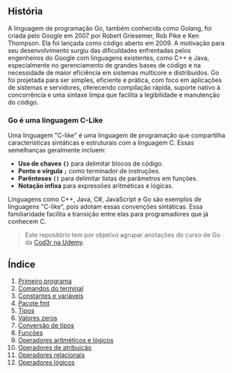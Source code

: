 ## História

A linguagem de programação Go, também conhecida como Golang, foi criada pelo Google em 2007 por Robert Griesemer, Rob Pike e Ken Thompson. Ela foi lançada como código aberto em 2009. A motivação para seu desenvolvimento surgiu das dificuldades enfrentadas pelos engenheiros do Google com linguagens existentes, como C++ e Java, especialmente no gerenciamento de grandes bases de código e na necessidade de maior eficiência em sistemas multicore e distribuídos. Go foi projetada para ser simples, eficiente e prática, com foco em aplicações de sistemas e servidores, oferecendo compilação rápida, suporte nativo à concorrência e uma sintaxe limpa que facilita a legibilidade e manutenção do código.

### Go é uma linguagem C-Like

Uma linguagem "C-like" é uma linguagem de programação que compartilha características sintáticas e estruturais com a linguagem C. Essas semelhanças geralmente incluem:

- **Uso de chaves `{}`** para delimitar blocos de código.
- **Ponto e vírgula `;`** como terminador de instruções.
- **Parênteses `()`** para delimitar listas de parâmetros em funções.
- **Notação infixa** para expressões aritméticas e lógicas.

Linguagens como C++, Java, C#, JavaScript e Go são exemplos de linguagens "C-like", pois adotam essas convenções sintáticas. Essa familiaridade facilita a transição entre elas para programadores que já conhecem C.

> Este repositório tem por objetivo agrupar anotações do curso de Go da [Cod3r na Udemy](https://meli.udemy.com/course/curso-go/learn/lecture/8603166#overview).

## Índice

1. [Primeiro programa](./fundamentos/aula_1/aula_1.md)
2. [Comandos do terminal](./fundamentos/aula_2/aula_2.md)
3. [Constantes e variáveis](./fundamentos/aula_3/aula_3.md)
4. [Pacote fmt](./fundamentos/aula_4/aula_4.md)
5. [Tipos](./fundamentos/aula_5/aula_5.md)
6. [Valores zeros](./fundamentos/aula_6/aula_6.md)
7. [Conversão de tipos](./fundamentos/aula_7/aula_7.md)
8. [Funções](./fundamentos/aula_8/aula_8.md)
9. [Operadores aritméticos e lógicos](./fundamentos/aula_9/)
10. [Operadores de atribuição](./fundamentos/aula_10/aula_10.md)
11. [Operadores relacionais](./fundamentos/aula_11/aula_11.md)
12. [Operadores lógicos](./fundamentos/aula_12.go/aula_12.md)
